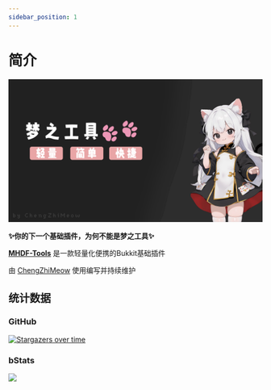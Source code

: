 ```yaml
---
sidebar_position: 1
---
```


# 简介

![](img/mhdf-tools-banner.png)

**✨你的下一个基础插件，为何不能是梦之工具✨**

**[MHDF-Tools](https://github.com/ChengZhiMeow/MHDF-Tools)** 是一款轻量化便携的Bukkit基础插件

由 [ChengZhiMeow](https://github.com/ChengZhiMeow/) 使用编写并持续维护


## 统计数据

### GitHub
[![Stargazers over time](https://starchart.cc/ChengZhiMeow/MHDF-Tools.svg?variant=adaptive)](https://starchart.cc/ChengZhiMeow/MHDF-Tools)

### bStats

![](https://bstats.org/signatures/bukkit/MHDF-Tools.svg)